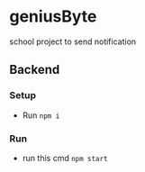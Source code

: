 # geniusByte
school project to send notification

## Backend

### Setup

- Run `npm i`

### Run

- run this cmd `npm start`
